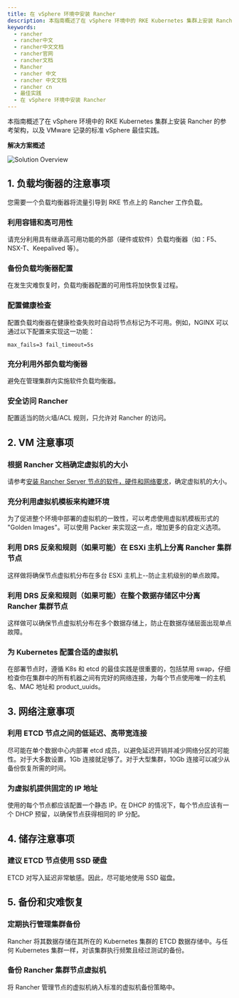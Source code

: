 ```yaml
---
title: 在 vSphere 环境中安装 Rancher
description: 本指南概述了在 vSphere 环境中的 RKE Kubernetes 集群上安装 Rancher 的参考架构，以及 VMware 记录的标准 vSphere 最佳实践。
keywords:
  - rancher
  - rancher中文
  - rancher中文文档
  - rancher官网
  - rancher文档
  - Rancher
  - rancher 中文
  - rancher 中文文档
  - rancher cn
  - 最佳实践
  - 在 vSphere 环境中安装 Rancher
---
```


本指南概述了在 vSphere 环境中的 RKE Kubernetes 集群上安装 Rancher 的参考架构，以及 VMware 记录的标准 vSphere 最佳实践。

**解决方案概述**

![Solution Overview](/img/rancher/rancher-on-prem-vsphere.svg)

## 1. 负载均衡器的注意事项

您需要一个负载均衡器将流量引导到 RKE 节点上的 Rancher 工作负载。

### 利用容错和高可用性

请充分利用具有继承高可用功能的外部（硬件或软件）负载均衡器（如：F5、NSX-T、Keepalived 等）。

### 备份负载均衡器配置

在发生灾难恢复时，负载均衡器配置的可用性将加快恢复过程。

### 配置健康检查

配置负载均衡器在健康检查失败时自动将节点标记为不可用。例如，NGINX 可以通过以下配置来实现这一功能：

`max_fails=3 fail_timeout=5s`

### 充分利用外部负载均衡器

避免在管理集群内实施软件负载均衡器。

### 安全访问 Rancher

配置适当的防火墙/ACL 规则，只允许对 Rancher 的访问。

## 2. VM 注意事项

### 根据 Rancher 文档确定虚拟机的大小

请参考[安装 Rancher Server 节点的软件，硬件和网络要求](/docs/rancher2.5/installation/requirements/_index)，确定虚拟机的大小。

### 充分利用虚拟机模板来构建环境

为了促进整个环境中部署的虚拟机的一致性，可以考虑使用虚拟机模板形式的 "Golden Images"。可以使用 Packer 来实现这一点，增加更多的自定义选项。

### 利用 DRS 反亲和规则（如果可能）在 ESXi 主机上分离 Rancher 集群节点

这样做将确保节点虚拟机分布在多台 ESXi 主机上--防止主机级别的单点故障。

### 利用 DRS 反亲和规则（如果可能）在整个数据存储区中分离 Rancher 集群节点

这样做可以确保节点虚拟机分布在多个数据存储上，防止在数据存储层面出现单点故障。

### 为 Kubernetes 配置合适的虚拟机

在部署节点时，遵循 K8s 和 etcd 的最佳实践是很重要的，包括禁用 swap，仔细检查你在集群中的所有机器之间有完好的网络连接，为每个节点使用唯一的主机名、MAC 地址和 product_uuids。

## 3. 网络注意事项

### 利用 ETCD 节点之间的低延迟、高带宽连接

尽可能在单个数据中心内部署 etcd 成员，以避免延迟开销并减少网络分区的可能性。对于大多数设置，1Gb 连接就足够了。对于大型集群，10Gb 连接可以减少从备份恢复所需的时间。

### 为虚拟机提供固定的 IP 地址

使用的每个节点都应该配置一个静态 IP。在 DHCP 的情况下，每个节点应该有一个 DHCP 预留，以确保节点获得相同的 IP 分配。

## 4. 储存注意事项

### 建议 ETCD 节点使用 SSD 硬盘

ETCD 对写入延迟非常敏感。因此，尽可能地使用 SSD 磁盘。

## 5. 备份和灾难恢复

### 定期执行管理集群备份

Rancher 将其数据存储在其所在的 Kubernetes 集群的 ETCD 数据存储中。与任何 Kubernetes 集群一样，对该集群执行频繁且经过测试的备份。

### 备份 Rancher 集群节点虚拟机

将 Rancher 管理节点的虚拟机纳入标准的虚拟机备份策略中。
